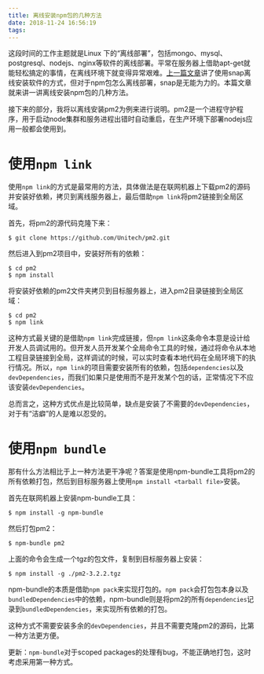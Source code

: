```yaml
---
title: 离线安装npm包的几种方法
date: 2018-11-24 16:56:19
tags:
---
```


这段时间的工作主题就是Linux
下的“离线部署”，包括mongo、mysql、postgresql、nodejs、nginx等软件的离线部署。平常在服务器上借助apt-get就能轻松搞定的事情，在离线环境下就变得异常艰难。[上一篇文章][1]讲了使用snap离线安装软件的方式，但对于npm包怎么离线部署，snap是无能为力的。本篇文章就来讲一讲离线安装npm包的几种方法。

接下来的部分，我将以离线安装pm2为例来进行说明。pm2是一个进程守护程序，用于启动node集群和服务进程出错时自动重启，在生产环境下部署nodejs应用一般都会使用到。


# 使用`npm link`

使用`npm link`的方式是最常用的方法，具体做法是在联网机器上下载pm2的源码并安装好依赖，拷贝到离线服务器上，最后借助`npm link`将pm2链接到全局区域。

首先，将pm2的源代码克隆下来：

```
$ git clone https://github.com/Unitech/pm2.git
```

然后进入到pm2项目中，安装好所有的依赖：

```
$ cd pm2
$ npm install
```

将安装好依赖的pm2文件夹拷贝到目标服务器上，进入pm2目录链接到全局区域：

```
$ cd pm2
$ npm link
```

这种方式最关键的是借助`npm link`完成链接，但`npm link`这条命令本意是设计给开发人员调试用的。但开发人员开发某个全局命令工具的时候，通过将命令从本地工程目录链接到全局，这样调试的时候，可以实时查看本地代码在全局环境下的执行情况。所以，`npm link`的项目需要安装所有的依赖，包括`dependencies`以及`devDependencies`，而我们如果只是使用而不是开发某个包的话，正常情况下不应该安装`devDependencies`。

总而言之，这种方式优点是比较简单，缺点是安装了不需要的`devDependencies`，对于有“洁癖”的人是难以忍受的。


# 使用`npm bundle`

那有什么方法相比于上一种方法更干净呢？答案是使用npm-bundle工具将pm2的所有依赖打包，然后到目标服务器上使用`npm install <tarball file>`安装。

首先在联网机器上安装npm-bundle工具：

```
$ npm install -g npm-bundle
```

然后打包pm2：

```
$ npm-bundle pm2
```

上面的命令会生成一个tgz的包文件，复制到目标服务器上安装：

```
$ npm install -g ./pm2-3.2.2.tgz
```

npm-bundle的本质是借助`npm pack`来实现打包的。`npm pack`会打包包本身以及`bundledDependencies`中的依赖，npm-bundle则是将pm2的所有`dependencies`记录到`bundledDependencies`，来实现所有依赖的打包。

这种方式不需要安装多余的`devDependencies`，并且不需要克隆pm2的源码，比第一种方法更方便。

更新：`npm-bundle`对于scoped packages的处理有bug，不能正确地打包，这时考虑采用第一种方式。


[1]: /2018/11/24/npm-package-offline-install.html
